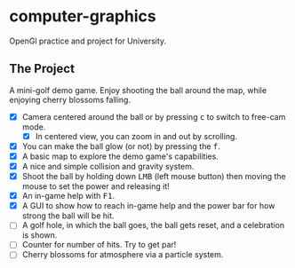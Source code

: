 # computer-graphics
OpenGl practice and project for University.

## The Project
A mini-golf demo game. Enjoy shooting the ball around the map, while enjoying cherry blossoms falling.

 - [x] Camera centered around the ball or by pressing <kbd>c</kbd> to switch to free-cam mode.
   - [x] In centered view, you can zoom in and out by scrolling.
 - [x] You can make the ball glow (or not) by pressing the <kbd>f</kbd>.
 - [x] A basic map to explore the demo game's capabilities.
 - [x] A nice and simple collision and gravity system.
 - [x] Shoot the ball by holding down <kbd>LMB</kbd> (left mouse button) then moving the mouse to set the power and releasing it!
 - [x] An in-game help with <kbd>F1</kbd>.
 - [x] A GUI to show how to reach in-game help and the power bar for how strong the ball will be hit.
 - [ ] A golf hole, in which the ball goes, the ball gets reset, and a celebration is shown.
 - [ ] Counter for number of hits. Try to get par!
 - [ ] Cherry blossoms for atmosphere via a particle system.
